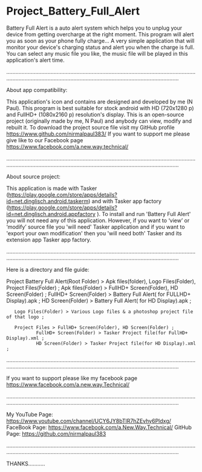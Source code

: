 # Project_Battery_Full_Alert
Battery Full Alert is a auto alert system which helps you to unplug your device from getting overcharge at the right moment.
This program will alert you as soon as your phone fully charge...
A very simple application that will monitor your device's charging status and alert you when the charge is full.
You can select any music file you like, the music file will be played in this application's alert time.

.............................................................................................................................................................................................................................................

About app compatibility:

This application's icon and contains are designed and developed by me (N Paul).
This program is best suitable for stock android with HD (720x1280 p) and FullHD+ (1080x2160 p) resolution's display.
This is an open-source project (originally made by me, N Paul) and anybody can view, modify and rebuilt it.
To download the project source file visit my GitHub profile https://www.github.com/nirmalpaul383/
If you want to support me please give like to our Facebook page https://www.facebook.com/a.new.way.technical/

.............................................................................................................................................................................................................................................

About source project:

This application is made with Tasker (https://play.google.com/store/apps/details?id=net.dinglisch.android.taskerm) and with
Tasker app factory (https://play.google.com/store/apps/details?id=net.dinglisch.android.appfactory ).
To install and run 'Battery Full Alert' you will not need any of this application.
However, if you want to ‘view’ or ‘modify’ source file you 'will need' Tasker application and if you want to 'export your own modification'
then you 'will need both' Tasker and its extension app Tasker app factory.

.............................................................................................................................................................................................................................................

Here is a directory and file guide:

Project Battery Full Alert(Root Folder) > Apk files(folder), Logo Files(Folder), Project Files(Folder) ;
       Apk files(Folder) > FullHD+ Screen(Folder), HD Screen(Folder) ;
               FullHD+ Screen(Folder) > Battery Full Alert( for FULLHD+ Display).apk ;
               HD Screen(Folder) > Battery Full Alert( for HD Display).apk ;
             
       Logo Files(Folder) > Various Logo files & a photoshop project file of that logo ;
       
       Project Files > FullHD+ Screen(Folder), HD Screen(Folder) ;
               FullHD+ Screen(Folder) > Tasker Project file(for FullHD+ Display).xml ;
               HD Screen(Folder) > Tasker Project file(for HD Display).xml ;
               
.............................................................................................................................................................................................................................................

If you want to support please like my facebook page https://www.facebook.com/a.new.way.Technical/

.............................................................................................................................................................................................................................................

My YouTube Page: https://www.youtube.com/channel/UCY6JY8bTlR7hZEvhy6Pldxg/ FaceBook Page: https://www.facebook.com/a.New.Way.Technical/ GitHub Page: https://github.com/nirmalpaul383

.............................................................................................................................................................................................................................................

THANKS...........
